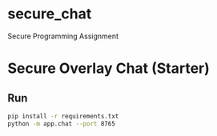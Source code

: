 # secure_chat
Secure Programming Assignment
# Secure Overlay Chat (Starter)

## Run
```bash
pip install -r requirements.txt
python -m app.chat --port 8765